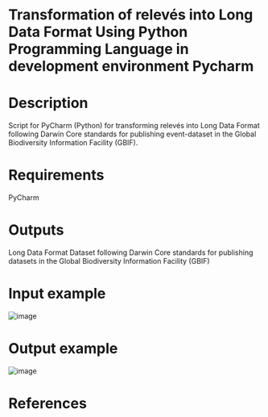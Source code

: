 # Transformation of relevés into Long Data Format Using Python Programming Language in development environment Pycharm

# Description
Script for PyСharm (Python) for transforming relevés into Long Data Format following Darwin Core standards for publishing event-dataset in the Global Biodiversity Information Facility (GBIF).

# Requirements
PyCharm

# Outputs
Long Data Format Dataset following Darwin Core standards for publishing datasets in the Global Biodiversity Information Facility (GBIF)

# Input example
![image](https://github.com/user-attachments/assets/415b5b91-d440-4bd2-b1dd-885b8e989fc3)

# Output example
![image](https://github.com/user-attachments/assets/20375187-46bf-4f8e-85fa-8eb28c3e2997)

# References
